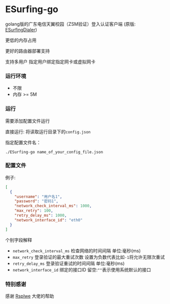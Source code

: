 # ESurfing-go

golang版的广东电信天翼校园（ZSM验证）登入认证客户端
(原版: [ESurfingDialer](https://github.com/Rsplwe/ESurfingDialer))

更低的内存占用

更好的路由器部署支持

支持多用户 指定用户绑定指定网卡或虚拟网卡

### 运行环境

- 不限
- 内存 >= 5M

### 运行
需要添加配置文件运行

直接运行: 将读取运行目录下的`config.json`

指定配置文件名：
```shell
./ESurfing-go name_of_your_config_file.json
```
### 配置文件
例子:

```json
[
  {
    "username": "用户名1",
    "password": "密码1",
    "network_check_interval_ms": 1000,
    "max_retry": 100,
    "retry_delay_ms": 1000,
    "network_interface_id": "eth0"
  }
]
```
个别字段解释
-  `network_check_interval_ms` 检查网络的时间间隔 单位:毫秒(ms)
-  `max_retry` 登录验证的最大重试次数 设置为负数代表比如`-1`将允许无限次重试
-  `retry_delay_ms` 登录验证重试的时间间隔 单位:毫秒(ms)
-  `network_interface_id` 绑定的接口ID 留空:`""`表示使用系统默认的接口

### 特别感谢
感谢 [Rsplwe](https://github.com/Rsplwe) 大佬的帮助
